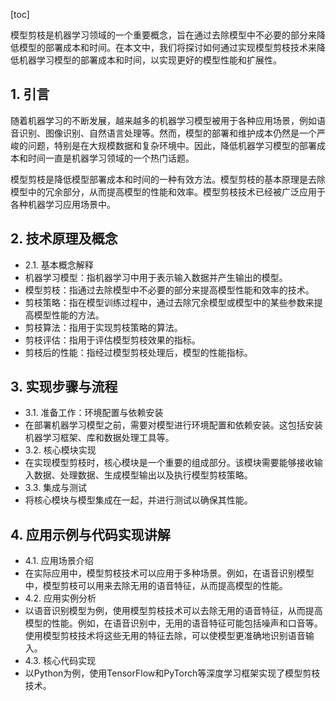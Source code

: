 
[toc]                    
                
                
模型剪枝是机器学习领域的一个重要概念，旨在通过去除模型中不必要的部分来降低模型的部署成本和时间。在本文中，我们将探讨如何通过实现模型剪枝技术来降低机器学习模型的部署成本和时间，以实现更好的模型性能和扩展性。

## 1. 引言

随着机器学习的不断发展，越来越多的机器学习模型被用于各种应用场景，例如语音识别、图像识别、自然语言处理等。然而，模型的部署和维护成本仍然是一个严峻的问题，特别是在大规模数据和复杂环境中。因此，降低机器学习模型的部署成本和时间一直是机器学习领域的一个热门话题。

模型剪枝是降低模型部署成本和时间的一种有效方法。模型剪枝的基本原理是去除模型中的冗余部分，从而提高模型的性能和效率。模型剪枝技术已经被广泛应用于各种机器学习应用场景中。

## 2. 技术原理及概念

- 2.1. 基本概念解释
- 机器学习模型：指机器学习中用于表示输入数据并产生输出的模型。
- 模型剪枝：指通过去除模型中不必要的部分来提高模型性能和效率的技术。
- 剪枝策略：指在模型训练过程中，通过去除冗余模型或模型中的某些参数来提高模型性能的方法。
- 剪枝算法：指用于实现剪枝策略的算法。
- 剪枝评估：指用于评估模型剪枝效果的指标。
- 剪枝后的性能：指经过模型剪枝处理后，模型的性能指标。

## 3. 实现步骤与流程

- 3.1. 准备工作：环境配置与依赖安装
- 在部署机器学习模型之前，需要对模型进行环境配置和依赖安装。这包括安装机器学习框架、库和数据处理工具等。
- 3.2. 核心模块实现
- 在实现模型剪枝时，核心模块是一个重要的组成部分。该模块需要能够接收输入数据、处理数据、生成模型输出以及执行模型剪枝策略。
- 3.3. 集成与测试
- 将核心模块与模型集成在一起，并进行测试以确保其性能。

## 4. 应用示例与代码实现讲解

- 4.1. 应用场景介绍
- 在实际应用中，模型剪枝技术可以应用于多种场景。例如，在语音识别模型中，模型剪枝可以用来去除无用的语音特征，从而提高模型的性能。
- 4.2. 应用实例分析
- 以语音识别模型为例，使用模型剪枝技术可以去除无用的语音特征，从而提高模型的性能。例如，在语音识别中，无用的语音特征可能包括噪声和口音等。使用模型剪枝技术将这些无用的特征去除，可以使模型更准确地识别语音输入。
- 4.3. 核心代码实现
- 以Python为例，使用TensorFlow和PyTorch等深度学习框架实现了模型剪枝技术。

